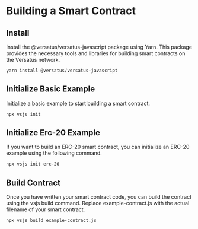 # Building a Smart Contract

## Install
Install the @versatus/versatus-javascript package using Yarn. This package provides the necessary tools and libraries for building smart contracts on the Versatus network.
```bash
yarn install @versatus/versatus-javascript
```

## Initialize Basic Example
Initialize a basic example to start building a smart contract.
```bash
npx vsjs init
```

## Initialize Erc-20 Example
If you want to build an ERC-20 smart contract, you can initialize an ERC-20 example using the following command.
```bash
npx vsjs init erc-20
```

## Build Contract
Once you have written your smart contract code, you can build the contract using the vsjs build command. Replace example-contract.js with the actual filename of your smart contract.
```bash
npx vsjs build example-contract.js
```
